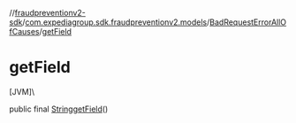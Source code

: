//[fraudpreventionv2-sdk](../../../index.md)/[com.expediagroup.sdk.fraudpreventionv2.models](../index.md)/[BadRequestErrorAllOfCauses](index.md)/[getField](get-field.md)

# getField

[JVM]\

public final [String](https://docs.oracle.com/javase/8/docs/api/java/lang/String.html)[getField](get-field.md)()
